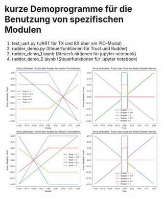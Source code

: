 # kurze Demoprogramme für die Benutzung von spezifischen Modulen

1. test_uart.py (UART für TX und RX über ein PIO-Modul)
2. rudder_demo.py (Steuerfunktionen für Trust und Rudder)
3. rudder_demo_1.ipynb (Steuerfunktionen für jupyter notebook)
4. rudder_demo_2.ipynb (Steuerfunktionen für jupyter notebook)

![Steuerfunktionen](rudder.png "Steuerfunktionen")


